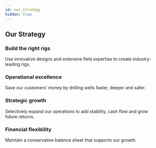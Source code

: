 ```yaml
---
id: our_strategy
hidden: true
---
```


## Our Strategy

### Build the right rigs 

Use innovative designs and extensive field expertise to create industry-leading rigs. 

### Operational excellence

Save our customers’ money by drilling wells faster, deeper and safer. 

### Strategic growth

Selectively expand our operations to add stability, cash flow and grow future returns.
 
### Financial flexibility 

Maintain a conservative balance sheet that supports our growth.
